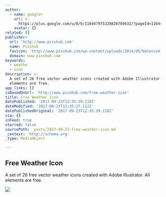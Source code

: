 ```yaml
---
author:
  - name: google+
    url: >-
      https://plus.google.com/u/0/b/116447975328826784632/?pageId=116447975328826784632
    avatar: {}
related: []
publisher:
  url: 'http://www.pixshub.com'
  name: Pixshub
  favicon: 'http://www.pixshub.com/wp-content/uploads/2014/05/behance4-300x233.gif'
  domain: www.pixshub.com
keywords:
  - weathe
  - icon
description: >-
  A set of 26 free vector weather icons created with Adobe Illustrator. All
  elements are free.
app_links: []
isBasedOnUrl: 'http://www.pixshub.com/free-weather-icon'
title: Free Weather Icon
datePublished: '2017-09-23T12:35:39.118Z'
dateModified: '2017-09-23T12:35:27.112Z'
datePublishedOriginal: '2017-09-23T12:35:39.118Z'
via: {}
inFeed: true
starred: false
sourcePath: _posts/2017-09-23-free-weather-icon.md
_context: 'http://schema.org'
_type: MediaObject

---
```

<article style=""><h1>Free Weather Icon</h1><p>A set of 26 free vector weather icons created with Adobe Illustrator. All elements are free.</p><img src="http://www.pixshub.com/wp-content/uploads/2017/09/dribbble_weather_icons-1.jpg" /></article>